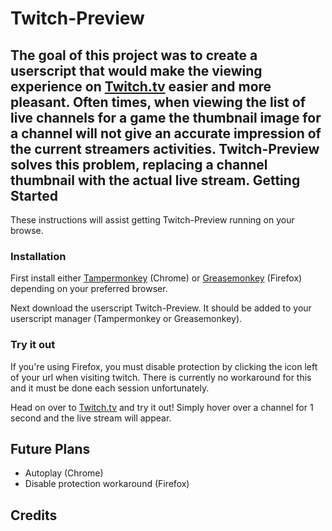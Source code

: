 Twitch-Preview
==================
The goal of this project was to create a userscript that would make the viewing experience on [Twitch.tv](https://www.twitch.tv/) easier and more pleasant. Often times, when viewing the list of live channels for a game the thumbnail image for a channel will not give an accurate impression of the current streamers activities. Twitch-Preview solves this problem, replacing a channel thumbnail with the actual live stream. 
Getting Started
---------------
These instructions will assist getting Twitch-Preview running on your browse.
### Installation
First install either [Tampermonkey](https://chrome.google.com/webstore/detail/tampermonkey/dhdgffkkebhmkfjojejmpbldmpobfkfo) (Chrome) or [Greasemonkey](https://addons.mozilla.org/en-US/firefox/addon/greasemonkey/) (Firefox) depending on your preferred browser. 

Next download the userscript Twitch-Preview. It should be added to your userscript manager (Tampermonkey or Greasemonkey).
### Try it out
If you're using Firefox, you must disable protection by clicking the icon left of your url when visiting twitch. There is currently no workaround for this and it must be done each session unfortunately.

Head on over to [Twitch.tv](https://twitch.tv) and try it out! Simply hover over a channel for 1 second and the live stream will appear.

Future Plans
-------------------
- Autoplay (Chrome)
- Disable protection workaround (Firefox)

Credits
-------------------


